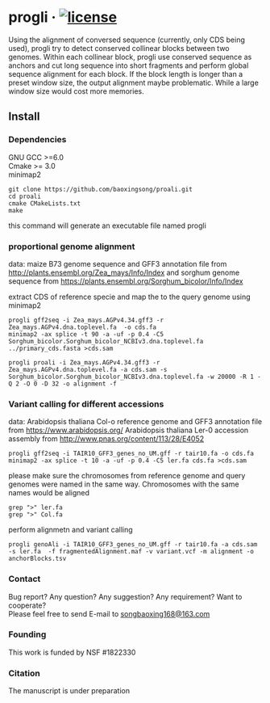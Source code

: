 # progli &middot; [![license][license-badge]][license]

Using the alignment of conversed sequence (currently, only CDS being used), progli try to detect conserved collinear blocks between two genomes. Within each collinear block, progli use conserved sequence as anchors and cut long sequence into short fragments and perform global sequence alignment for each block.
If the block length is longer than a preset window size, the output alignment maybe problematic. While a large window size would cost more memories.



## Install
### Dependencies
GNU GCC >=6.0 \
Cmake >= 3.0 \
minimap2
```
git clone https://github.com/baoxingsong/proali.git
cd proali
cmake CMakeLists.txt
make
```

this command will generate an executable file named progli

### proportional genome alignment 
data: maize B73 genome sequence and GFF3 annotation file from http://plants.ensembl.org/Zea_mays/Info/Index
and sorghum genome sequence from https://plants.ensembl.org/Sorghum_bicolor/Info/Index

extract CDS of reference specie and map the to the query genome using minimap2 
```
progli gff2seq -i Zea_mays.AGPv4.34.gff3 -r Zea_mays.AGPv4.dna.toplevel.fa  -o cds.fa
minimap2 -ax splice -t 90 -a -uf -p 0.4 -C5 Sorghum_bicolor.Sorghum_bicolor_NCBIv3.dna.toplevel.fa ../primary_cds.fasta >cds.sam
```

```
progli proali -i Zea_mays.AGPv4.34.gff3 -r Zea_mays.AGPv4.dna.toplevel.fa -a cds.sam -s Sorghum_bicolor.Sorghum_bicolor_NCBIv3.dna.toplevel.fa -w 20000 -R 1 -Q 2 -O 0 -D 32 -o alignment -f
```

### Variant calling for different accessions
data: Arabidopsis thaliana Col-o reference genome and GFF3 annotation file from https://www.arabidopsis.org/
Arabidopsis thaliana Ler-0 accession assembly from http://www.pnas.org/content/113/28/E4052
 
```
progli gff2seq -i TAIR10_GFF3_genes_no_UM.gff -r tair10.fa -o cds.fa
minimap2 -ax splice -t 10 -a -uf -p 0.4 -C5 ler.fa cds.fa >cds.sam
```
please make sure the chromosomes from reference genome and query genomes were named in the same way. Chromosomes with the same names would be aligned
```
grep ">" ler.fa
grep ">" Col.fa
```
perform alignmetn and variant calling
```
progli genoAli -i TAIR10_GFF3_genes_no_UM.gff -r tair10.fa -a cds.sam -s ler.fa  -f fragmentedAlignment.maf -v variant.vcf -m alignment -o anchorBlocks.tsv
```

### Contact
Bug report? Any question? Any suggestion? Any requirement? Want to cooperate?\
Please feel free to send E-mail to songbaoxing168@163.com

### Founding
This work is funded by NSF #1822330

### Citation
The manuscript is under preparation

[license]: ./LICENSE
[license-badge]: https://img.shields.io/badge/license-MIT-blue.svg
